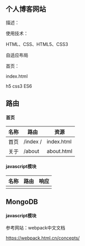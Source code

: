 ## 个人博客网站

描述：

使用技术：

HTML、CSS、HTML5、CSS3

自适应布局



首页：

index.html

h5 css3 ES6



## 路由

#### 首页

| 名称 | 路由       | 资源       |
| ---- | ---------- | ---------- |
| 首页 | /index   / | index.html |
| 关于 | /about     | about.html |

#### javascript模块

| 名称 | 路由 | 响应 |
| ---- | ---- | ---- |
|      |      |      |



## MongoDB

#### javascript模块





参考网站：webpack中文文档

https://webpack.html.cn/concepts/









